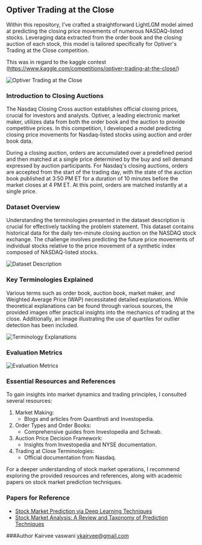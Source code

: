 ## Optiver Trading at the Close

Within this repository, I've crafted a straightforward LightLGM model aimed at predicting the closing price movements of numerous NASDAQ-listed stocks. Leveraging data extracted from the order book and the closing auction of each stock, this model is tailored specifically for Optiver's Trading at the Close competition.

This was in regard to the kaggle contest (https://www.kaggle.com/competitions/optiver-trading-at-the-close/)

![Optiver Trading at the Close](https://github.com/beingamanforever/Optiver-Trading-at-the-close/assets/121532863/dd735ea6-12be-43eb-aed0-3b10d6863e5d)

### Introduction to Closing Auctions

The Nasdaq Closing Cross auction establishes official closing prices, crucial for investors and analysts. Optiver, a leading electronic market maker, utilizes data from both the order book and the auction to provide competitive prices. In this competition, I developed a model predicting closing price movements for Nasdaq-listed stocks using auction and order book data. 

During a closing auction, orders are accumulated over a predefined period and then matched at a single price determined by the buy and sell demand expressed by auction participants. For Nasdaq's closing auctions, orders are accepted from the start of the trading day, with the state of the auction book published at 3:50 PM ET for a duration of 10 minutes before the market closes at 4 PM ET. At this point, orders are matched instantly at a single price.

### Dataset Overview

Understanding the terminologies presented in the dataset description is crucial for effectively tackling the problem statement. This dataset contains historical data for the daily ten-minute closing auction on the NASDAQ stock exchange. The challenge involves predicting the future price movements of individual stocks relative to the price movement of a synthetic index composed of NASDAQ-listed stocks.

![Dataset Description](https://github.com/beingamanforever/Optiver-Trading-at-the-close/assets/121532863/8cd6281b-e6ce-4925-be18-1ae063679ad6)

### Key Terminologies Explained

Various terms such as order book, auction book, market maker, and Weighted Average Price (WAP) necessitated detailed explanations. While theoretical explanations can be found through various sources, the provided images offer practical insights into the mechanics of trading at the close. Additionally, an image illustrating the use of quartiles for outlier detection has been included.

![Terminology Explanations](https://github.com/beingamanforever/Optiver-Trading-at-the-close/assets/121532863/2d479b6b-70eb-4962-8853-1147fde80fed)

### Evaluation Metrics

![Evaluation Metrics](https://github.com/beingamanforever/Optiver-Trading-at-the-close/assets/121532863/f4a395fb-fead-4cdd-ab6b-94728a997bb2)

### Essential Resources and References

To gain insights into market dynamics and trading principles, I consulted several resources:

1. Market Making:
   - Blogs and articles from QuantInsti and Investopedia.
2. Order Types and Order Books:
   - Comprehensive guides from Investopedia and Schwab.
3. Auction Price Decision Framework:
   - Insights from Investopedia and NYSE documentation.
4. Trading at Close Terminologies:
   - Official documentation from Nasdaq.

For a deeper understanding of stock market operations, I recommend exploring the provided resources and references, along with academic papers on stock market prediction techniques.

### Papers for Reference

- [Stock Market Prediction via Deep Learning Techniques](https://arxiv.org/abs/2212.12717)
- [Stock Market Analysis: A Review and Taxonomy of Prediction Techniques](https://www.mdpi.com/2227-7072/7/2/26)

###Author
Kairvee vaswani 
vkairvee@gmail.com

